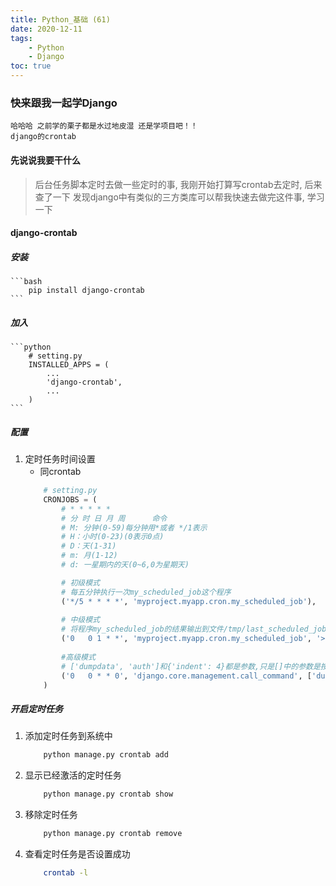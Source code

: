 ```yaml
---
title: Python_基础 (61)
date: 2020-12-11
tags: 
    - Python
    - Django
toc: true
---
```


### 快来跟我一起学Django
    哈哈哈 之前学的栗子都是水过地皮湿 还是学项目吧！！
    django的crontab

<!-- more -->

#### 先说说我要干什么
> 后台任务脚本定时去做一些定时的事, 我刚开始打算写crontab去定时, 后来查了一下 发现django中有类似的三方类库可以帮我快速去做完这件事, 学习一下

#### django-crontab

##### 安装
    ```bash
        pip install django-crontab
    ```

##### 加入
    ```python
        # setting.py
        INSTALLED_APPS = (
            ...
            'django-crontab',
            ...
        )
    ```

##### 配置
1. 定时任务时间设置
    * 同crontab
    ```python
        # setting.py
        CRONJOBS = (
            # * * * * *
            # 分 时 日 月 周      命令
            # M: 分钟(0-59)每分钟用*或者 */1表示
            # H：小时(0-23)(0表示0点)
            # D：天(1-31)
            # m: 月(1-12)
            # d: 一星期内的天(0~6,0为星期天)

            # 初级模式
            # 每五分钟执行一次my_scheduled_job这个程序
            ('*/5 * * * *', 'myproject.myapp.cron.my_scheduled_job'),
        
            # 中级模式
            # 将程序my_scheduled_job的结果输出到文件/tmp/last_scheduled_job.log中
            ('0   0 1 * *', 'myproject.myapp.cron.my_scheduled_job', '> /tmp/last_scheduled_job.log'),
        
            #高级模式
            # ['dumpdata', 'auth']和{'indent': 4}都是参数,只是[]中的参数是按照顺序代入,而{}中的参数指定了变量名称,最后一个也是输出结果的后缀
            ('0   0 * * 0', 'django.core.management.call_command', ['dumpdata', 'auth'], {'indent': 4}, '> /home/john/backups/last_sunday_auth_backup.json'),
        )
    ```

##### 开启定时任务
1. 添加定时任务到系统中
    ```bash
        python manage.py crontab add
    ```
2. 显示已经激活的定时任务
    ```bash
        python manage.py crontab show
    ```
3. 移除定时任务
    ```bash
        python manage.py crontab remove
    ```
4. 查看定时任务是否设置成功
    ```bash
        crontab -l
    ```

